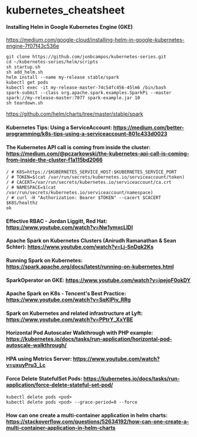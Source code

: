 # kubernetes_cheatsheet

#### Installing Helm in Google Kubernetes Engine (GKE)
https://medium.com/google-cloud/installing-helm-in-google-kubernetes-engine-7f07f43c536e
```
git clone https://github.com/jonbcampos/kubernetes-series.git
cd ~/kubernetes-series/helm/scripts
sh startup.sh
sh add_helm.sh
helm install --name my-release stable/spark
kubectl get pods
kubectl exec -it my-release-master-74c54fc456-45lm6 /bin/bash
spark-submit --class org.apache.spark.examples.SparkPi --master spark://my-release-master:7077 spark-example.jar 10
sh teardown.sh
```
https://github.com/helm/charts/tree/master/stable/spark

#### Kubernetes Tips: Using a ServiceAccount: https://medium.com/better-programming/k8s-tips-using-a-serviceaccount-801c433d0023

#### The Kubernetes API call is coming from inside the cluster: https://medium.com/@pczarkowski/the-kubernetes-api-call-is-coming-from-inside-the-cluster-f1a115bd2066
```
/ # K8S=https://$KUBERNETES_SERVICE_HOST:$KUBERNETES_SERVICE_PORT
/ # TOKEN=$(cat /var/run/secrets/kubernetes.io/serviceaccount/token)
/ # CACERT=/var/run/secrets/kubernetes.io/serviceaccount/ca.crt
/ # NAMESPACE=$(cat /var/run/secrets/kubernetes.io/serviceaccount/namespace)
/ # curl -H "Authorization: Bearer $TOKEN" --cacert $CACERT $K8S/healthz
ok
```
#### Effective RBAC - Jordan Liggitt, Red Hat: https://www.youtube.com/watch?v=Nw1ymxcLIDI

#### Apache Spark on Kubernetes Clusters (Anirudh Ramanathan & Sean Schter): https://www.youtube.com/watch?v=Lj-SnDqk2Ks

#### Running Spark on Kubernetes: https://spark.apache.org/docs/latest/running-on-kubernetes.html

#### SparkOperator on GKE: https://www.youtube.com/watch?v=ipejoF0okDY

#### Apache Spark on K8s - Tencent's Best Practice: https://www.youtube.com/watch?v=SqKlPiv_RRg

#### Spark on Kubernetes and related infrastructure at Lyft: https://www.youtube.com/watch?v=PPtrY_XxYBE

#### Horizontal Pod Autoscaler Walkthrough with PHP example: https://kubernetes.io/docs/tasks/run-application/horizontal-pod-autoscale-walkthrough/

#### HPA using Metrics Server: https://www.youtube.com/watch?v=uxuyPru3_Lc

#### Force Delete StatefulSet Pods: https://kubernetes.io/docs/tasks/run-application/force-delete-stateful-set-pod/
```
kubectl delete pods <pod>
kubectl delete pods <pod> --grace-period=0 --force
```
#### How can one create a multi-container application in helm charts: https://stackoverflow.com/questions/52634192/how-can-one-create-a-multi-container-application-in-helm-charts
